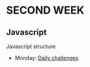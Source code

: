 # SECOND WEEK 

## Javascript

Javascript structure

- Monday: [Daily challenges](scr/Weeks/week2/monday)